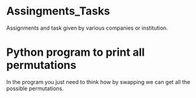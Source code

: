 # Assingments_Tasks
Assignments and task given by various companies or institution.
# Python program to print all permutations 
In the program you just need to think how by swapping we can get all the possible permutations.
